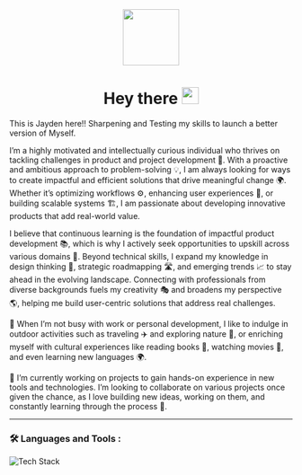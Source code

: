 
<div id="header" align="center">
 <img src="https://media.giphy.com/media/M9gbBd9nbDrOTu1Mqx/giphy.gif" width="100"/>
</div>

<h1 align="center">
  Hey there
  <img src="https://media.giphy.com/media/hvRJCLFzcasrR4ia7z/giphy.gif" width="30px"/>
</h1>

This is Jayden here!! Sharpening and Testing my skills to launch a better version of Myself.
 
I’m a highly motivated and intellectually curious individual who thrives on tackling challenges in product and project development 🚀. With a proactive and ambitious approach to problem-solving 💡, I am always looking for ways to create impactful and efficient solutions that drive meaningful change 🌍. Whether it’s optimizing workflows ⚙️, enhancing user experiences 🎨, or building scalable systems 🏗️, I am passionate about developing innovative products that add real-world value.

I believe that continuous learning is the foundation of impactful product development 📚, which is why I actively seek opportunities to upskill across various domains 🔄. Beyond technical skills, I expand my knowledge in design thinking 🎯, strategic roadmapping 🛣️, and emerging trends 📈 to stay ahead in the evolving landscape. Connecting with professionals from diverse backgrounds fuels my creativity 🎭 and broadens my perspective 🌎, helping me build user-centric solutions that address real challenges.

🌱 When I’m not busy with work or personal development, I like to indulge in outdoor activities such as traveling ✈️ and exploring nature 🌲, or enriching myself with cultural experiences like reading books 📖, watching movies 🍿, and even learning new languages 🌍.

🔭 I’m currently working on projects to gain hands-on experience in new tools and technologies. I’m looking to collaborate on various projects once given the chance, as I love building new ideas, working on them, and constantly learning through the process 🚀.

---

### 🛠️ Languages and Tools :
<img src="https://skillicons.dev/icons?i=html,css,js,vuejs,jquery,php,cpp,py,wordpress,mysql,github,vscode,git,tensorflow,stackoverflow,react,postman,mui&perline=5" alt="Tech Stack" />
